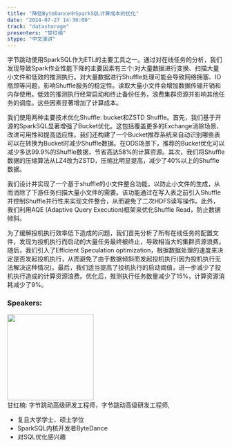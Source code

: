 ```yaml
---
title: "降低ByteDance中SparkSQL计算成本的优化"
date: "2024-07-27 14:30:00" 
track: "datastorage"
presenters: "甘红楠"
stype: "中文演讲"
---
```

字节跳动使用SparkSQL作为ETL的主要工具之一。通过对在线任务的分析，我们发现导致Spark作业性能下降的主要因素有三个:对大量数据进行变换、扫描大量小文件和低效的推测执行。对大量数据进行Shuffle处理可能会导致网络拥塞、IO瓶颈等问题，影响Shuffle服务的稳定性。读取大量小文件会增加数据传输开销和内存使用。低效的推测执行经常启动和终止备份任务，浪费集群资源并影响其他任务的调度。这些因素显著增加了计算成本。

我们使用两种主要技术优化Shuffle: bucket和ZSTD Shuffle。首先，我们基于开源的SparkSQL显著增强了Bucket优化。这包括覆盖更多的Exchange消除场景、改进可用性和提高适应性。我们还构建了一个Bucket推荐系统来自动识别哪些表可以在转换为Bucket时减少Shuffle数据。在ODS场景下，推荐的Bucket优化可以减少多达99.9%的Shuffle数据，节省高达58%的计算资源。其次，我们将Shuffle数据的压缩算法从LZ4改为ZSTD，压缩比明显提高，减少了40%以上的Shuffle数据。

我们设计并实现了一个基于shuffle的小文件整合功能，以防止小文件的生成，从而消除了下游任务扫描大量小文件的需要。该功能通过在写入表之前引入Shuffle并控制Shuffle并行性来实现文件整合，从而避免了二次HDFS读写操作。此外，我们利用AQE (Adaptive Query Execution)框架来优化Shuffle Read，防止数据倾斜。

为了缓解投机执行效率低下造成的问题，我们首先分析了所有在线任务的配置文件，发现为投机执行而启动的大量任务最终被终止，导致相当大的集群资源浪费。随后，我们引入了Efficient Speculation optimization，根据数据处理的速度来决定是否发起投机执行，从而避免了由于数据倾斜而发起投机执行(因为投机执行无法解决这种情况)。最后，我们适当提高了投机执行的启动阈值，进一步减少了投机执行造成的计算资源浪费。优化后，推测执行任务数量减少了15%，计算资源消耗减少了9%。
 ### Speakers: 
 <img src="https://sessionize.com/image/c52a-400o400o1-fqHUaN3MbFjUnx1NxULM9c.jpg" width="200" /><br>甘红楠: 字节跳动高级研发工程师，字节跳动高级研发工程师, 
 * 复旦大学学士、硕士学位 
 * SparkSQL内核开发者ByteDance
 * 对SQL优化感兴趣
 <br><br>